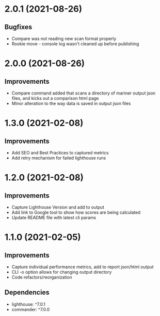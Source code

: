 # 2.0.1 (2021-08-26)

## Bugfixes

* Compare was not reading new scan format properly
* Rookie move - console log wasn't cleaned up before publishing

# 2.0.0 (2021-08-26)

## Improvements

* Compare command added that scans a directory of mariner output json files, and kicks out a comparison html page
* Minor alteration to the way data is saved in output json files

# 1.3.0 (2021-02-08)

## Improvements

* Add SEO and Best Practices to captured metrics
* Add retry mechanism for failed lighthouse runs

# 1.2.0 (2021-02-08)

## Improvements

* Capture Lighthouse Version and add to output
* Add link to Google tool to show how scores are being calculated
* Update README file with latest cli params


# 1.1.0 (2021-02-05)

## Improvements

* Capture individual performance metrics, add to report json/html output
* CLI -o option allows for changing output directory
* Code refactors/reorganization

## Dependencies

* lighthouse: ^7.0.1
* commander: ^7.0.0
